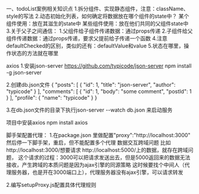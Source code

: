 一、todoList案例相关知识点
1.拆分组件、实现静态组件，注意：className、style的写法
2.动态初始化列表，如何确定将数据放在哪个组件的state中？
    某个组件使用：放在其滋生的state中
    某些组件使用：放在他们共同的父组件state中
3.关于父子之间通信：
    1.父组件给子组件传递数据：通过props传递
    2.子组件给父组件传递数据：通过props传递，要求父提前给子传递一个函数
4.注意defaultChecked的区别，类似的还有：defaultValue和value
5.状态在哪里，操作状态的方法就在哪里

axios
1.安装json-server  https://github.com/typicode/json-server
npm install -g json-server

2.创建db.json文件
{
  "posts": [
    { "id": 1, "title": "json-server", "author": "typicode" }
  ],
  "comments": [
    { "id": 1, "body": "some comment", "postId": 1 }
  ],
  "profile": { "name": "typicode" }
}

3.在db.json文件的目录下执行json-server --watch db.json 来启动服务

项目中安装axios
npm install axios

<script src="https://cdn.bootcdn.net/ajax/libs/axios/1.2.3/axios.min.js"></script>

脚手架配置代理：
1.在package.json 里做配置"proxy":"http://localhost:3000" 然后停一下脚手架，重启，但不能配置多个代理
数据交互跨域问题
比如http://localhost:3000/想要请求 http://localhost:5000/上的数据，就存在跨域问题，
这个请求的过程：3000可以把请求发送出去，但是5000返回来的数据无法接收，产生跨域的本质问题是因为ajax引擎的同源策略
这时候要找个中间人（代理服务器，也是开在3000端口上），代理服务器没有ajax引擎，可以请求转发

2.编写setupProxy.js配置具体代理规则